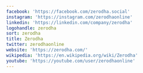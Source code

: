 ```yaml
---
facebook: 'https://facebook.com/zerodha.social'
instagram: 'https://instagram.com/zerodhaonline'
linkedin: 'https://linkedin.com/company/zerodha'
logohandle: zerodha
sort: zerodha
title: Zerodha
twitter: zerodhaonline
website: 'https://zerodha.com/'
wikipedia: 'https://en.wikipedia.org/wiki/Zerodha'
youtube: 'https://youtube.com/user/zerodhaonline'
---
```

